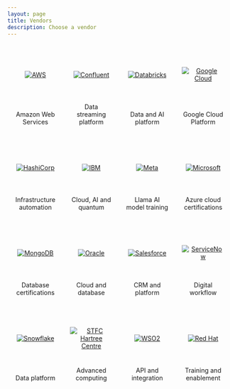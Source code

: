 ```yaml
---
layout: page
title: Vendors
description: Choose a vendor
---
```

<div class="govuk-grid-row">
  <div class="govuk-grid-column-full">
    <style>
      .vendor-grid {
        display: grid;
        grid-template-columns: repeat(4, 1fr);
        gap: 40px 30px;
        padding: 30px 15px;
        max-width: 1200px;
        margin: 0 auto;
      }
      .vendor-item {
        display: flex;
        flex-direction: column;
        align-items: center;
        text-align: center;
        justify-content: space-between;
        min-height: 150px;
      }
      .vendor-logo-link {
        display: flex;
        align-items: center;
        justify-content: center;
        height: 80px;
        width: 100%;
        margin-bottom: 10px;
      }
      .vendor-logo {
        max-width: 180px;
        max-height: 80px;
        width: auto;
        height: auto;
        object-fit: contain;
      }
      @media (max-width: 768px) {
        .vendor-grid {
          grid-template-columns: repeat(2, 1fr) !important;
          gap: 40px 30px;
        }
      }
      @media (max-width: 480px) {
        .vendor-grid {
          grid-template-columns: 1fr !important;
          gap: 30px;
        }
      }
    </style>
    <div class="vendor-grid">
      <div class="vendor-item">
        <a href="https://pages.awscloud.com/aws-partnership-government-digital-services-get-tech-certified.html" target="_blank" class="vendor-logo-link">
          <img src="/vendors/vmdc-learn-get-tech-certified-vendor-aws.png" alt="AWS" class="vendor-logo">
        </a>
        <p class="govuk-body-s">Amazon Web Services</p>
      </div>
      <div class="vendor-item">
        <a href="https://discover.confluent.io/0d989e" target="_blank" class="vendor-logo-link">
          <img src="/vendors/vmdc-learn-get-tech-certified-vendor-confluent.png" alt="Confluent" class="vendor-logo">
        </a>
        <p class="govuk-body-s">Data streaming platform</p>
      </div>
      <div class="vendor-item">
        <a href="https://events.databricks.com/training-uk-gov-get-tech-certified" target="_blank" class="vendor-logo-link">
          <img src="/vendors/vmdc-learn-get-tech-certified-vendor-databricks.png" alt="Databricks" class="vendor-logo">
        </a>
        <p class="govuk-body-s">Data and AI platform</p>
      </div>
      <div class="vendor-item">
        <a href="https://rsvp.withgoogle.com/events/google-cloud-get-tech-certified" target="_blank" class="vendor-logo-link">
          <img src="/vendors/vmdc-learn-get-tech-certified-vendor-google-cloud.png" alt="Google Cloud" class="vendor-logo">
        </a>
        <p class="govuk-body-s">Google Cloud Platform</p>
      </div>
      <div class="vendor-item">
        <a href="https://livesend.ibm.com/ls/527f279d-a11e-4959-8d26-6cb5ffa1b669/i9YeD-fEB8TCL_YQ#/" target="_blank" class="vendor-logo-link">
          <img src="/vendors/vmdc-learn-get-tech-certified-vendor-hashicorp.png" alt="HashiCorp" class="vendor-logo">
        </a>
        <p class="govuk-body-s">Infrastructure automation</p>
      </div>
      <div class="vendor-item">
        <a href="https://livesend.ibm.com/i/V0WIDS6CLW7XFtll8MaWCjvN5___aqr7NVdOTc04PPLUSSIGNWqt34kEatTLdXgtfZoqX7PLUSSIGNfbgqlHaueW5QUQlZEfFTxIw8QTCzWkbXqIkygMKT___2apEEQUALSIGN" target="_blank" class="vendor-logo-link">
          <img src="/vendors/vmdc-learn-get-tech-certified-vendor-ibm.png" alt="IBM" class="vendor-logo">
        </a>
        <p class="govuk-body-s">Cloud, AI and quantum</p>
      </div>
      <div class="vendor-item">
        <a href="https://c4b-integration.com/elevate" target="_blank" class="vendor-logo-link">
          <img src="/vendors/vmdc-learn-get-tech-certified-vendor-meta.png" alt="Meta" class="vendor-logo">
        </a>
        <p class="govuk-body-s">Llama AI model training</p>
      </div>
      <div class="vendor-item">
        <a href="https://www.microsoft.com/en-gb/business/get-tech-certified" target="_blank" class="vendor-logo-link">
          <img src="/vendors/vmdc-learn-get-tech-certified-vendor-microsoft.png" alt="Microsoft" class="vendor-logo">
        </a>
        <p class="govuk-body-s">Azure cloud certifications</p>
      </div>
      <div class="vendor-item">
        <a href="https://events.mongodb.com/essentialstoexpert" target="_blank" class="vendor-logo-link">
          <img src="/vendors/vmdc-learn-get-tech-certified-vendor-mongo-db.png" alt="MongoDB" class="vendor-logo">
        </a>
        <p class="govuk-body-s">Database certifications</p>
      </div>
      <div class="vendor-item">
        <a href="https://education.oracle.com/ukgovtcddo" target="_blank" class="vendor-logo-link">
          <img src="/vendors/vmdc-learn-get-tech-certified-vendor-oracle-university.png" alt="Oracle" class="vendor-logo">
        </a>
        <p class="govuk-body-s">Cloud and database</p>
      </div>
      <div class="vendor-item">
        <a href="https://view.salesforce.com/viewer/1a2333fe89b26207240d8bc21c3d13fe#os2loc68wo" target="_blank" class="vendor-logo-link">
          <img src="/vendors/vmdc-learn-get-tech-certified-vendor-salesforce.png" alt="Salesforce" class="vendor-logo">
        </a>
        <p class="govuk-body-s">CRM and platform</p>
      </div>
      <div class="vendor-item">
        <a href="https://learning.servicenow.com/now/lxp/home" target="_blank" class="vendor-logo-link">
          <img src="/vendors/vmdc-learn-get-tech-certified-vendor-service-now.png" alt="ServiceNow" class="vendor-logo">
        </a>
        <p class="govuk-body-s">Digital workflow</p>
      </div>
      <div class="vendor-item">
        <a href="https://www.snowflake.com/en/lp/GDS_Get_Tech_Certified_Programme/" target="_blank" class="vendor-logo-link">
          <img src="/vendors/vmdc-learn-get-tech-certified-vendor-snowflake.png" alt="Snowflake" class="vendor-logo">
        </a>
        <p class="govuk-body-s">Data platform</p>
      </div>
      <div class="vendor-item">
        <a href="https://hartreetraining.stfc.ac.uk/moodle/local/hartree/index.php" target="_blank" class="vendor-logo-link">
          <img src="/vendors/vmdc-learn-get-tech-certified-vendor-ukri.png" alt="STFC Hartree Centre" class="vendor-logo">
        </a>
        <p class="govuk-body-s">Advanced computing</p>
      </div>
      <div class="vendor-item">
        <a href="https://wso2.com/training/certification/gov-uk/" target="_blank" class="vendor-logo-link">
          <img src="/vendors/vmdc-learn-get-tech-certified-vendor-wso2.png" alt="WSO2" class="vendor-logo">
        </a>
        <p class="govuk-body-s">API and integration</p>
      </div>
      <div class="vendor-item">
        <a href="https://www.redhat.com/en/global/united-kingdom-ireland/solutions/public-sector-uk#red-hat-enablement" target="_blank" class="vendor-logo-link">
          <img src="/vendors/vmdc-learn-get-tech-certified-vendor-red-hat.png" alt="Red Hat" class="vendor-logo">
        </a>
        <p class="govuk-body-s">Training and enablement</p>
      </div>
    </div>
  </div>
</div>
